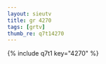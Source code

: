 ```yaml
--- 
layout: sieutv
title: gr 4270
tags: [grtv]
thumb_re: q7t14270
---
```

{% include q7t1 key="4270" %} 
